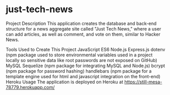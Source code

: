 # just-tech-news

Project Description
This application creates the database and back-end structure for a news aggregate site called "Just Tech News," where a user can add articles, as well as comment, and vote on them, similar to Hacker News.

Tools Used to Create This Project
JavaScript ES6
Node.js
Express.js
dotenv (npm package used to store environmental variables used in a project locally so sensitive data like root passwords are not exposed on GitHub)
MySQL
Sequelize (npm package for integrating MySQL and Node.js)
bcrypt (npm package for password hashing)
handlebars (npm package for a template engine used for html and javascript integration on the front-end)
Heroku
Usage
The application is deployed on Heroku at https://still-mesa-78779.herokuapp.com/
